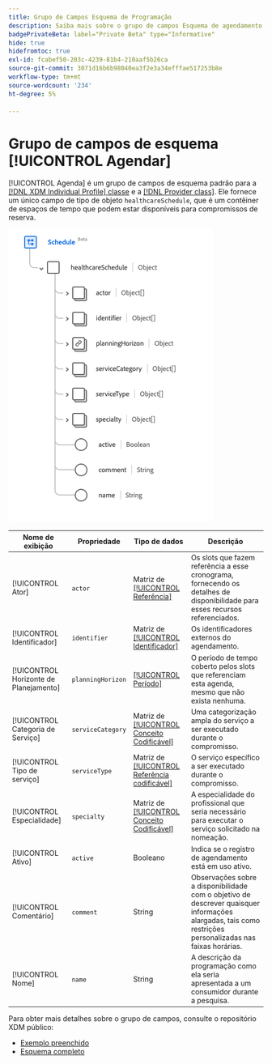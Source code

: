 ```yaml
---
title: Grupo de Campos Esquema de Programação
description: Saiba mais sobre o grupo de campos Esquema de agendamento.
badgePrivateBeta: label="Private Beta" type="Informative"
hide: true
hidefromtoc: true
exl-id: fcabef50-203c-4239-81b4-210aaf5b26ca
source-git-commit: 3071d16b6b98040ea3f2e3a34efffae517253b8e
workflow-type: tm+mt
source-wordcount: '234'
ht-degree: 5%

---
```


# Grupo de campos de esquema [!UICONTROL Agendar]

[!UICONTROL Agenda] é um grupo de campos de esquema padrão para a [[!DNL XDM Individual Profile] classe](../../../classes/individual-profile.md) e a [[!DNL Provider class]](../../../classes/provider.md). Ele fornece um único campo de tipo de objeto `healthcareSchedule`, que é um contêiner de espaços de tempo que podem estar disponíveis para compromissos de reserva.

![Estrutura do grupo de campos](../../../images/healthcare/field-groups/schedule.png)

| Nome de exibição | Propriedade | Tipo de dados | Descrição |
| --- | --- | --- | --- |
| [!UICONTROL Ator] | `actor` | Matriz de [[!UICONTROL Referência]](../data-types/reference.md) | Os slots que fazem referência a esse cronograma, fornecendo os detalhes de disponibilidade para esses recursos referenciados. |
| [!UICONTROL Identificador] | `identifier` | Matriz de [[!UICONTROL Identificador]](../data-types/identifier.md) | Os identificadores externos do agendamento. |
| [!UICONTROL Horizonte de Planejamento] | `planningHorizon` | [[!UICONTROL Período]](../data-types/period.md) | O período de tempo coberto pelos slots que referenciam esta agenda, mesmo que não exista nenhuma. |
| [!UICONTROL Categoria de Serviço] | `serviceCategory` | Matriz de [[!UICONTROL Conceito Codificável]](../data-types/codeable-concept.md) | Uma categorização ampla do serviço a ser executado durante o compromisso. |
| [!UICONTROL Tipo de serviço] | `serviceType` | Matriz de [[!UICONTROL Referência codificável]](../data-types/codeable-reference.md) | O serviço específico a ser executado durante o compromisso. |
| [!UICONTROL Especialidade] | `specialty` | Matriz de [[!UICONTROL Conceito Codificável]](../data-types/codeable-concept.md) | A especialidade do profissional que seria necessário para executar o serviço solicitado na nomeação. |
| [!UICONTROL Ativo] | `active` | Booleano | Indica se o registro de agendamento está em uso ativo. |
| [!UICONTROL Comentário] | `comment` | String | Observações sobre a disponibilidade com o objetivo de descrever quaisquer informações alargadas, tais como restrições personalizadas nas faixas horárias. |
| [!UICONTROL Nome] | `name` | String | A descrição da programação como ela seria apresentada a um consumidor durante a pesquisa. |

Para obter mais detalhes sobre o grupo de campos, consulte o repositório XDM público:

* [Exemplo preenchido](https://github.com/adobe/xdm/blob/master/extensions/industry/healthcare/fhir/fieldgroups/schedule.example.1.json)
* [Esquema completo](https://github.com/adobe/xdm/blob/master/extensions/industry/healthcare/fhir/fieldgroups/schedule.schema.json)
